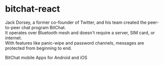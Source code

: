 # bitchat-react

Jack Dorsey, a former co-founder of Twitter, and his team created the peer-to-peer chat program BitChat.  
It operates over Bluetooth mesh and doesn't require a server, SIM card, or internet.  
With features like panic-wipe and password channels, messages are protected from beginning to end.  

BitChat mobile Apps for Android and iOS
